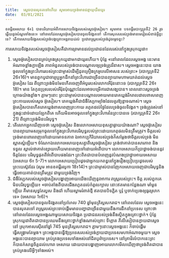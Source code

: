 ```yaml
---
title:  ស្ដេចបានសុគតទៅហើយ សូមអោយទ្រង់មានជន្មាយុយឺនយូរ
date:  03/01/2021
---
```


`ខគម្ពីរអេសាយ 6៖1 បានបរិយាយអំពីការសោយទិវង្គតរបស់ស្ដេចអ៊ូសៀស។ សូមអាន បទគម្ពីររបាក្សត្រទី2 26 រួចឆ្លើយនូវសំណួរទាំងនេះ៖ នៅពេលដែលស្ដេចអ៊ូសៀសបានចូលទិវង្គតទៅ តើការសុគតរបស់ទ្រង់មានមេរៀនសំខាន់អ្វីខ្លះទេ? តើការសោយទិវង្គតរបស់ទ្រង់បង្កគ្រោះអន្តរាយដល់ ប្រជារាស្ត្ររបស់ទ្រង់ដូចមេ្តចខ្លះ?`

ការសោយទិវង្គតរបស់ស្ដេចអ៊ូសៀសគឺជាការព្រមានដល់ប្រជាជនដែលរស់នៅក្នុងស្រុកយូដា៖

1. ស្តេចអ៊ូសៀសបានគ្រប់គ្រងស្រុកយូដាមកជាយូរហើយ។ ប៉ុន្ដែ «នៅពេលដែលស្តេចអង្គ នេះមានអំណាចខ្លាំងក្លាឡើង ភាពអំនួតរបស់ទ្រង់បានបណ្តាលឲ្យទ្រង់ត្រូវវិនាស។ ស្តេចអង្គនេះបាន យាងចូលទៅក្នុងព្រះវិហាររបស់ព្រះជាម្ចាស់ដើម្បីដុតគ្រឿងក្រអូបលើអាសនៈរបស់ព្រះ» (របាក្សត្រទី2 26៖16)។ មានពួកបូជាចារ្យឬអ្នកដឹកនាំព្រះវិហារជាច្រើនបានព្យាយាមហាមឃាត់ដល់ស្តេចអ៊ូសៀស ដែរ ពីព្រោះទ្រង់មិនមែនកើតចេញពីអំបូររបស់លោកអើរ៉ុននោះទេ (របាក្សត្រទី2 26៖18)។ មាន តែកូនប្រុសរបស់អើរ៉ុនប៉ុណ្ណោះដែលអាចបម្រើការជាសង្ឃបាន។ ពេលនោះស្តេចទ្រង់ក្រោធយ៉ាងខ្លាំង។ ភ្លាមៗនោះ ព្រះជាម្ចាស់បានបណ្តាលអោយមានរោគឃ្លង់រីករាលដាលពាសពេញព្រះកាយរបស់ស្តេច អ៊ូសៀស។ រោគឃ្លង់គឺជាជំងឺស្បែកម្យ៉ាងដែលគួរឱ្យខ្លាចណាស់។ ស្តេចអ៊ូសៀសបានកើតរោគឃ្លង់ពាសពេញព្រះកាយ រហូតដល់ថ្ងៃដែលទ្រង់ចូលទិវង្គត។ ទ្រង់ត្រូវរស់នៅក្នុងផ្ទះដាច់ដោយឡែកពីគេ ហើយមិនអាចចូលទៅក្នុងព្រះវិហារនៃព្រះបានទេ (របាក្សត្រទី2 26៖21) ពីព្រោះទ្រង់មិនបរិសុទ្ធ។
2. តើលោកអ្នកឃើញទេថា ស្តេចអ៊ូសៀស និងលោកអេសាយខុសគ្នាឆ្ងាយយ៉ាងណា? ស្តេចអ៊ូសៀសបានព្យាយាមសម្រុកចូលទៅក្នុងព្រះវិហារបរិសុទ្ធរបស់ព្រះដោយហេតុផលមិនត្រឹមត្រូវ។ ចិត្តរបស់ទ្រង់មានពោរពេញទៅដោយមោទនភាព ឯអាកប្បកិរិយារបស់ទ្រង់ក៏សម្តែងថាចិត្តរបស់ទ្រង់ មិនស្អាតស្អំឡើយ។ ចំណែកឯលោកអេសាយខុសគ្នាពីស្តេចអ៊ូសៀស ត្រង់ថាគាត់បានសារភាព និងទទួល ស្គាល់ថាគាត់ខ្សោយហើយមានពេញទៅដោយអំពើបាប។ លោកអេសាយក៏ប្រាថ្នាចង់បាននូវចិត្តដែល បរិសុទ្ធផុតពីអំពើបាបផងដែរ។ ព្រះពិតជាបានបំពេញនូវបំណងប្រាថ្នាអោយអេសាយ (អេសាយ 6៖ 5-7)។ លោកអេសាយប្រៀបដូចជាអ្នកយកពន្ធនៅក្នុងរឿងប្រៀបប្រដូចរបស់ព្រះយេស៊ូវដែរ (សូម អានខគម្ពីរលូកា 18៖14)។ ព្រះជាម្ចាស់បានញែកអេសាយចេញជាបរិសុទ្ធនិងធ្វើអោយគាត់បានត្រឹមត្រូវ ជាមួយទ្រង់វិញ។
3. ជំងឺស្បែករបស់ស្តេចអ៊ូសៀសបង្ហាញអោយយើងឃើញនូវអាការៈរាស្ត្ររបស់ព្រះ។ ចិត្ត របស់ពួកគេមិនបរិសុទ្ធឡើយ៖ «ចាប់តាំងពីបាតជើងរហូតដល់កំពូលក្បាល នោះឥតមានកន្លែងណា មាំមួនឡើយ គឺមានសុទ្ធតែរបួស និងជាំ ហើយស្នាមរំពាត់ថ្មី ឥតបានបិទភ្ជិត ឬរុំ ឬចាក់ប្រេងឲ្យធូរស្រាក ទេ» (អេសាយ 1៖6)។
4. ស្តេចអ៊ូសៀសបានចូលទិវង្គតនៅប្រហែល 740 ឆ្នាំមុនគ្រិស្តសករាជ។ នៅពេលដែល ស្តេចអង្គនេះបានសុគតទៅ រាស្ត្ររបស់ព្រះចាប់ផ្តើមមានបញ្ហាជាច្រើនជាមួយនឹងការដឹកនាំប្រទេស ព្រោះថានៅពេលដែលស្តេចអង្គណាមួយសោយទិវង្គត ប្រជាជនរបស់ទ្រង់នឹងស្ថិតក្នុងគ្រោះថ្នាក់។ ប៉ុន្តែ ស្រុកយូដាពិតជាបានប្រឈមនឹងគ្រោះថ្នាក់ខ្លាំងណាស់ព្រោះ ទីហ្គាត ភីលីសៀបានក្លាយជាស្តេចនៅ ស្រុកអាសស៊ើរនៅឆ្នាំ 745 មុនគ្រិស្តសករាជ។ ភ្លាមៗនោះស្តេចអង្គនេះ ក៏ចាប់ផ្ដើមធ្វើសង្គ្រាមតែម្តង។ ព្រះអង្គបានធ្វើឱ្យប្រទេសរបស់ទ្រង់ក្លាយជាប្រទេសមហាអំណាចមួយ។ ស្តេចអង្គនេះបានព្យាយាម គ្រប់គ្រងប្រទេសទាំងអស់នៅជិតបូព៌ាប្រទេស។ នៅគ្រាដ៏លំបាកនេះព្រះក៏បានកំសាន្តចិត្តដល់ហោរា អេសាយ ដោយបានបង្ហាញអោយលោកមើលឃើញថាទ្រង់ពិតជាបានគ្រប់គ្រងលើអ្វីៗទាំងអស់។